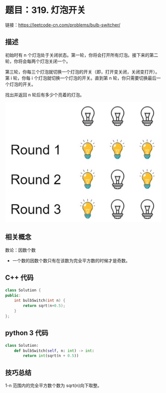 # 题目：319. 灯泡开关

链接：https://leetcode-cn.com/problems/bulb-switcher/

## 描述

初始时有 n 个灯泡处于关闭状态。第一轮，你将会打开所有灯泡。接下来的第二轮，你将会每两个灯泡关闭一个。

第三轮，你每三个灯泡就切换一个灯泡的开关（即，打开变关闭，关闭变打开）。第 i 轮，你每 i 个灯泡就切换一个灯泡的开关。直到第 n 轮，你只需要切换最后一个灯泡的开关。

找出并返回 n 轮后有多少个亮着的灯泡。

![image-20211115102932635](img/image-20211115102932635.png)

## 相关概念

数论：因数个数

- 一个数的因数个数只有在该数为完全平方数的时候才是奇数。

## C++ 代码

```cpp
class Solution {
public:
    int bulbSwitch(int n) {
        return sqrt(n+0.5);
    }
};
```

## python 3 代码

```python
class Solution:
    def bulbSwitch(self, n: int) -> int:
        return int(sqrt(n + 0.5))
```

## 技巧总结

1-n 范围内的完全平方数个数为 sqrt(n)向下取整。
